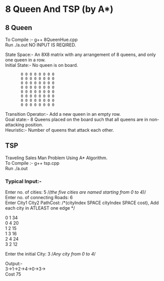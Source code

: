 # 8 Queen And TSP (by A*)


## 8 Queen

To Compile :- g++ 8QueenHue.cpp  
Run ./a.out
NO INPUT IS REQIRED.  

State Space:- An 8X8 matrix with any arrangement of 8 queens, and only one queen in a row.  
Initial State:- No queen is on board.  

           0 0 0 0 0 0 0 0
           0 0 0 0 0 0 0 0
           0 0 0 0 0 0 0 0
           0 0 0 0 0 0 0 0
           0 0 0 0 0 0 0 0
           0 0 0 0 0 0 0 0
           0 0 0 0 0 0 0 0
           0 0 0 0 0 0 0 0  
           
Transition Operator:- Add a new queen in an empty row.  
Goal state:- 8 Queens placed on the board such that all queens are in non-attacking position.  
Heuristic:- Number of queens that attack each other.  



## TSP
Traveling Sales Man Problem Using A* Algorithm.  
To Compile :- g++ tsp.cpp  
Run ./a.out  

### Typical Input:-  

Enter no. of cities: 5                 /*(the five cities are named starting from 0 to 4)*/  
Enter no. of connecting Roads: 6  
Enter City1 City2 PathCost:               /*(cityIndex SPACE cityIndex SPACE cost), Add each city in ATLEAST one edge */  

0 1 34  
0 4 20  
1 2 15  
1 3 16  
2 4 24  
3 2 12  

Enter the initial City: 3   /*Any city from 0 to 4*/  


Output:-  
3->1->2->4->0->3->  
Cost 75  

